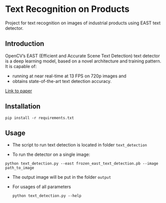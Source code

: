 # Text Recognition on Products
Project for text recognition on images of industrial products using EAST text detector.

## Introduction
OpenCV’s EAST (Efficient and Accurate Scene Text Detection) text detector is a deep learning model, based on a novel architecture and training pattern. It is capable of:

- running at near real-time at 13 FPS on 720p images and
- obtains state-of-the-art text detection accuracy.

[Link to paper](https://arxiv.org/pdf/1704.03155.pdf)

## Installation
`pip install -r requirements.txt`

## Usage
- The script to run text detection is located in folder  `text_detection`

- To run the detector on a single image:

 `python text_detection.py --east frozen_east_text_detection.pb --image path_to_image`

- The output image will be put in the folder `output`

- For usages of all parameters

  `python text_detection.py --help`
